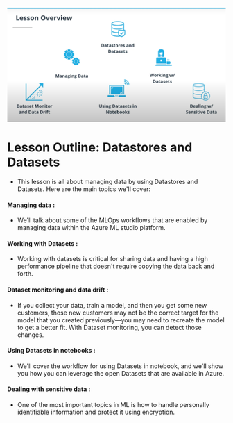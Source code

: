 ![1](screen1.png)


# Lesson Outline: Datastores and Datasets

* This lesson is all about managing data by using Datastores and Datasets. Here are the main topics we'll cover:

#### Managing data :
	
* We'll talk about some of the MLOps workflows that are enabled by managing data within the Azure ML studio platform.


#### Working with Datasets :
	
* Working with datasets is critical for sharing data and having a high performance pipeline that doesn't require copying the data back and forth.


#### Dataset monitoring and data drift : 

* If you collect your data, train a model, and then you get some new customers, those new customers may not be the correct target for the model that you created previously—you may need to recreate the model to get a better fit. With Dataset monitoring, you can detect those changes.

#### Using Datasets in notebooks : 
	
* We'll cover the workflow for using Datasets in notebook, and we'll show you how you can leverage the open Datasets that are available in Azure.

#### Dealing with sensitive data : 

* One of the most important topics in ML is how to handle personally identifiable information and protect it using encryption.